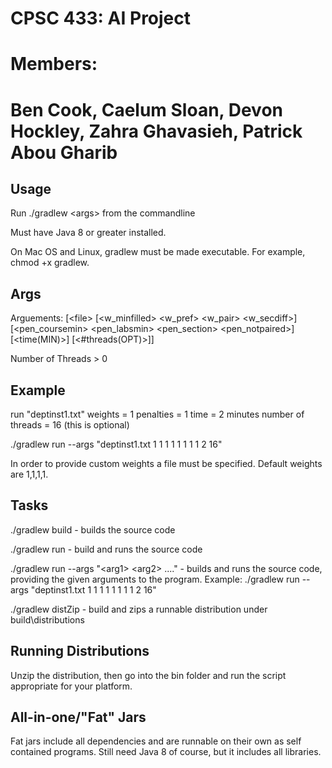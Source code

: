 # CPSC 433: AI Project
# Members:
# Ben Cook, Caelum Sloan, Devon Hockley, Zahra Ghavasieh, Patrick Abou Gharib


## Usage
Run ./gradlew \<args> from the commandline 

Must have Java 8 or greater installed.

On Mac OS and Linux,  gradlew must be made executable. For example, chmod +x gradlew.


## Args

Arguements: [\<file\> [\<w_minfilled\> \<w_pref\> \<w_pair\> \<w_secdiff\>] [\<pen_coursemin> \<pen_labsmin> \<pen_section> \<pen_notpaired>] [\<time(MIN)>] [\<#threads(OPT)>]]

Number of Threads > 0


## Example

run "deptinst1.txt"
weights = 1
penalties = 1
time = 2 minutes
number of threads = 16 (this is optional)

./gradlew run --args "deptinst1.txt 1 1 1 1 1 1 1 1 2 16"

In order to provide custom weights a file must be specified. Default weights are 1,1,1,1.


## Tasks
./gradlew build - builds the source code

./gradlew run - build and runs the source code

./gradlew run --args "\<arg1\> \<arg2\> ...." - builds and runs the source code, providing the given arguments to the program. Example: ./gradlew run --args "deptinst1.txt 1 1 1 1 1 1 1 1 2 16"

./gradlew distZip - build and zips a runnable distribution under build\distributions

## Running Distributions
Unzip the distribution, then go into the bin folder and run the script appropriate for your platform.

## All-in-one/"Fat" Jars
Fat jars include all dependencies and are runnable on their own as self contained programs. Still need Java 8 of course, but it includes all libraries.
